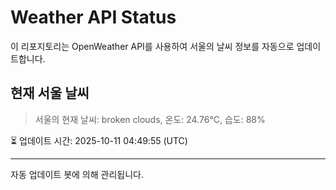 
# Weather API Status

이 리포지토리는 OpenWeather API를 사용하여 서울의 날씨 정보를 자동으로 업데이트합니다.

## 현재 서울 날씨
> 서울의 현재 날씨: broken clouds, 온도: 24.76°C, 습도: 88%

⏳ 업데이트 시간: 2025-10-11 04:49:55 (UTC)

---
자동 업데이트 봇에 의해 관리됩니다.
